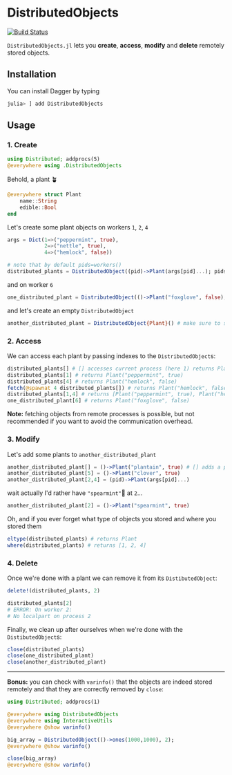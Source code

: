 # DistributedObjects

[![Build Status](https://github.com/Selim78/DistributedObjects.jl/actions/workflows/CI.yml/badge.svg?branch=main)](https://github.com/Selim78/DistributedObjects.jl/actions/workflows/CI.yml?query=branch%3Amain)


`DistributedObjects.jl` lets you **create**, **access**, **modify** and **delete** remotely stored objects.

## Installation

You can install Dagger by typing

```julia
julia> ] add DistributedObjects
```

## Usage

### 1. Create

```julia
using Distributed; addprocs(5)
@everywhere using .DistributedObjects
```
Behold, a plant 🪴
```julia
@everywhere struct Plant
    name::String
    edible::Bool
end
```
Let's create some plant objects on workers `1`, `2`, `4`
```julia
args = Dict(1=>("peppermint", true), 
            2=>("nettle", true), 
            4=>("hemlock", false))

# note that by default pids=workers()
distributed_plants = DistributedObject((pid)->Plant(args[pid]...); pids=[1, 2, 4]);
```
and on worker `6`
```julia
one_distributed_plant = DistributedObject(()->Plant("foxglove", false), 6);
```
and let's create an empty `DistributedObject`

```julia
another_distributed_plant = DistributedObject{Plant}() # make sure to specify the type of the objects it'll receive
```

### 2. Access

We can access each plant by passing indexes to the `DistributedObject`s:
```julia
distributed_plants[] # [] accesses current process (here 1) returns Plant("peppermint", true)
distributed_plants[1] # returns Plant("peppermint", true)
distributed_plants[4] # returns Plant("hemlock", false)
fetch(@spawnat 4 distributed_plants[]) # returns Plant("hemlock", false)
distributed_plants[1,4] # returns [Plant("peppermint", true), Plant("hemlock", false)]
one_distributed_plant[6] # returns Plant("foxglove", false)
```

**Note:** fetching objects from remote processes is possible, but not recommended if you want to avoid the communication overhead.


### 3. Modify

Let's add some plants to `another_distributed_plant`

```julia
another_distributed_plant[] = ()->Plant("plantain", true) # [] adds a plant at current process (here 1) 
another_distributed_plant[5] = ()->Plant("clover", true)
another_distributed_plant[2,4] = (pid)->Plant(args[pid]...)
```
wait actually I'd rather have `"spearmint"`🌱 at `2`...
```julia
another_distributed_plant[2] = ()->Plant("spearmint", true)
```

Oh, and if you ever forget what type of objects you stored and where you stored them
```julia
eltype(distributed_plants) # returns Plant
where(distributed_plants) # returns [1, 2, 4]
```

### 4. Delete

Once we're done with a plant we can remove it from its `DistibutedObject`:
```julia
delete!(distributed_plants, 2)

distributed_plants[2]
# ERROR: On worker 2:
# No localpart on process 2
```


Finally, we clean up after ourselves when we're done with the `DistibutedObject`s:

```julia
close(distributed_plants)
close(one_distributed_plant)
close(another_distributed_plant)
```

---
**Bonus:** you can check with `varinfo()` that the objects are indeed stored remotely and that they are correctly removed by `close`:

```julia
using Distributed; addprocs(1)

@everywhere using DistributedObjects
@everywhere using InteractiveUtils
@everywhere @show varinfo()

big_array = DistributedObject(()->ones(1000,1000), 2);
@everywhere @show varinfo()

close(big_array)
@everywhere @show varinfo()
```
